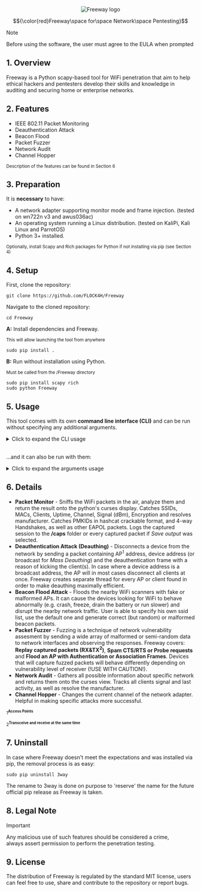 <div align="center">
  <img src="https://github.com/FLOCK4H/Freeway/assets/161654571/85eb939d-0154-4767-8aab-c3a5e29b1d6f" alt="Freeway logo" />


$${\color{red}Freeway\space for\space Network\space Pentesting}$$

</div>

> [!NOTE]
> Before using the software, the user must agree to the EULA when prompted

<h2><strong>1. Overview</strong></h2>
Freeway is a Python scapy-based tool for WiFi penetration that aim to help ethical hackers and pentesters develop their skills and knowledge in auditing and securing home or enterprise networks.

<h2><strong>2. Features</strong></h2>

- IEEE 802.11 Packet Monitoring
- Deauthentication Attack
- Beacon Flood
- Packet Fuzzer
- Network Audit
- Channel Hopper

<sub>Description of the features can be found in Section 6</sub>

<h2><strong>3. Preparation</strong></h2>

It is **necessary** to have:
- A network adapter supporting monitor mode and frame injection. (tested on wn722n v3 and awus036ac)
- An operating system running a Linux distribution. (tested on KaliPi, Kali Linux and ParrotOS)
- Python 3+ installed.

<sub>Optionally, install Scapy and Rich packages for Python if not installing via pip (see Section 4)</sub>

<h2><strong>4. Setup</strong></h2>

First, clone the repository:

    git clone https://github.com/FLOCK4H/Freeway

Navigate to the cloned repository:

    cd Freeway

<strong>A:</strong> Install dependencies and Freeway.

<sub>This will allow launching the tool from anywhere</sub>

    sudo pip install .

<strong>B:</strong> Run without installation using Python.

<sub>Must be called from the /Freeway directory</sub>

    sudo pip install scapy rich
    sudo python Freeway

<h2><strong>5. Usage</strong></h2>

This tool comes with its own **command line interface (CLI)** and can be run without specifying any additional arguments.

<details>
<summary>Click to expand the CLI usage</summary>
<br />

    sudo Freeway

Follow the prompt to select the network adapter (see Section 3):

![image](https://github.com/FLOCK4H/Freeway/assets/161654571/653c9304-3256-4444-8f3f-0677134c8af8)

Select the feature and parameter(s):

![image](https://github.com/FLOCK4H/Freeway/assets/161654571/2444922e-6f1b-4958-99ea-df7463b912cb)
![image](https://github.com/FLOCK4H/Freeway/assets/161654571/757b5d77-be12-4dda-a957-3c305789bba7)

</details>
<br />

...and it can also be run with them:

<details>
<summary>Click to expand the arguments usage</summary>
<br />

    sudo Freeway -i wlan2 -a monitor -p 1,2,a

<sub>'-p' is not required with '-a', e.g., this will prompt for parameters to specify in the CLI:</sub>

    sudo Freeway -i wlan2 -a deauth

**All arguments, actions, and parameters:**

<div>
<pre>
  Arguments:
  -h, --help     Show the help message. <br />
  -i, --inf      Specify the WLAN interface (e.g., wlan0, wlan1). <br />
  -a, --action   Action number or alias (e.g., 1 or monitor). <br />
  -p, --params   Parameter identifiers (e.g., 1,2,a or 3rtv, depends on action). <br />

  Actions:
  1 or monitor,
  2 or deauth,
  3 or beacon_spam,
  4 or fuzzer,
  5 or audit,
  6 or hopper

  Parameters must be provided in the same format as in the CLI, specific for every action.
  To list all parameters for a given action, just provide -a argument without -p.
</pre>
</div>
</details>

<h2><strong>6. Details</strong></h2>

- **Packet Monitor** - Sniffs the WiFi packets in the air, analyze them and return the result onto the python's curses display. Catches SSIDs, MACs, Clients, Uptime, Channel, Signal (dBm), Encryption and resolves manufacturer. Catches PMKIDs in hashcat crackable format, and 4-way Handshakes, as well as other EAPOL packets. Logs the captured session to the **/caps** folder or every captured packet if _Save output_ was selected.
- **Deauthentication Attack (Deauthing)** - Disconnects a device from the network by sending a packet containing AP<sup>1</sup> address, device address (or broadcast for _Mass Deauthing_) and the deauthentication frame with a reason of kicking the client(s). In case where a device address is a broadcast address, the AP will in most cases disconnect all clients at once. Freeway creates separate thread for every AP or client found in order to make deauthing maximally efficient.
- **Beacon Flood Attack** - Floods the nearby WiFi scanners with fake or malformed APs. It can cause the devices looking for WiFi to behave abnormally (e.g. crash, freeze, drain the battery or run slower) and disrupt the nearby network traffic. User is able to specify his own ssid list, use the default one and generate correct (but random) or malformed beacon packets.
- **Packet Fuzzer** - Fuzzing is a technique of network vulnerability assesment by sending a wide array of malformed or semi-random data to network interfaces and observing the responses. Freeway covers: **Replay captured packets (RX&TX<sup>2</sup>)**, **Spam CTS/RTS or Probe requests** and **Flood an AP with Authentication or Association Frames**. Devices that will capture fuzzed packets will behave differently depending on vulnerability level of receiver (!USE WITH CAUTION!).
- **Network Audit** - Gathers all possible information about specific network and returns them onto the curses view. Tracks all clients signal and last activity, as well as resolve the manufacturer.
- **Channel Hopper** - Changes the current channel of the network adapter. Helpful in making specific attacks more successful.

<sup>1<sup>**Access Points**</sup></sup>

<sup>2<sup>**Transceive and receive at the same time**</sup></sup>

<h2><strong>7. Uninstall</strong></h2>

In case where Freeway doesn't meet the expectations and was installed via pip, the removal process is as easy:

    sudo pip uninstall 3way

The rename to 3way is done on purpose to 'reserve' the name for the future official pip release as Freeway is taken.

<h2><strong>8. Legal Note</strong></h2>

> [!IMPORTANT]
> Any malicious use of such features should be considered a crime, <br />
> always assert permission to perform the penetration testing.

<h2><strong>9. License</strong></h2>

The distribution of Freeway is regulated by the standard MIT license, users can feel free to use, share and contribute to the repository or report bugs.
